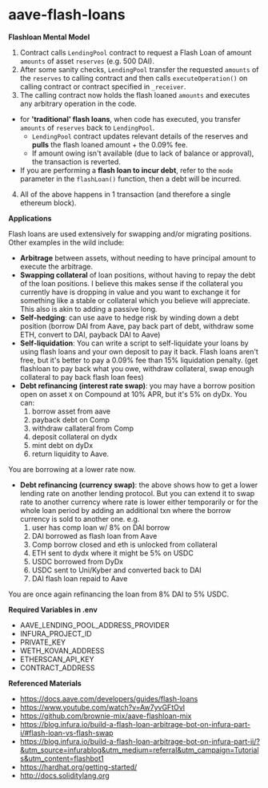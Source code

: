# aave-flash-loans

**Flashloan Mental Model**

1. Contract calls `LendingPool` contract to request a Flash Loan of amount `amounts` of asset `reserves` (e.g. 500 DAI).
2. After some sanity checks, `LendingPool` transfer the requested `amounts` of the `reserves` to calling contract and then calls `executeOperation()` on calling contract or contract specified in `_receiver`.
3. The calling contract now holds the flash loaned `amounts` and executes any arbitrary operation in the code.
- for **'traditional' flash loans**, when code has executed, you transfer `amounts` of `reserves` back to `LendingPool`.
  - `LendingPool` contract updates relevant details of the reserves and **pulls** the flash loaned amount + the 0.09% fee.
  - If amount owing isn't available (due to lack of balance or approval), the transaction is reverted.
- If you are performing a **flash loan to incur debt**, refer to the `mode` parameter in the `flashLoan()` function, then a debt will be incurred.
4. All of the above happens in 1 transaction (and therefore a single ethereum block).

**Applications**

Flash loans are used extensively for swapping and/or migrating positions. Other examples in the wild include:
- **Arbitrage** between assets, without needing to have principal amount to execute the arbitrage.
- **Swapping collateral** of loan positions, without having to repay the debt of the loan positions. I believe this makes sense if the collateral you currently have is dropping in value and you want to exchange it for something like a stable or collateral which you believe will appreciate. This also is akin to adding a passive long.
- **Self-hedging**: can use aave to hedge risk by winding down a debt position (borrow DAI from Aave, pay back part of debt, withdraw some ETH, convert to DAI, payback DAI to Aave)
- **Self-liquidation**: You can write a script to self-liquidate your loans by using flash loans and your own deposit to pay it back. Flash loans aren't free, but it's better to pay a 0.09% fee than 15% liquidation penalty. (get flashloan to pay back what you owe, withdraw collateral, swap enough collateral to pay back flash loan fees)
- **Debt refinancing (interest rate swap)**: you may have a borrow position open on asset `X` on Compound at 10% APR, but it's 5% on dyDx. You can: 
  1. borrow asset from aave
  2. payback debt on Comp
  3. withdraw callateral from Comp
  4. deposit collateral on dydx
  5. mint debt on dyDx
  6. return liquidity to Aave. 

You are borrowing at a lower rate now.
- **Debt refinancing (currency swap)**: the above shows how to get a lower lending rate on another lending protocol. But you can extend it to swap rate to another currency where rate is lower either temporarily or for the whole loan period by adding an additional txn where the borrow currency is sold to another one. 
e.g. 
  1. user has comp loan w/ 8% on DAI borrow
  2. DAI borrowed as flash loan from Aave
  3. Comp borrow closed and eth is unlocked from collateral
  4. ETH sent to dydx where it might be 5% on USDC
  5. USDC borrowed from DyDx
  6. USDC sent to Uni/Kyber and converted back to DAI
  7. DAI flash loan repaid to Aave

You are once again refinancing the loan from 8% DAI to 5% USDC.

**Required Variables in .env**
- AAVE_LENDING_POOL_ADDRESS_PROVIDER
- INFURA_PROJECT_ID
- PRIVATE_KEY
- WETH_KOVAN_ADDRESS
- ETHERSCAN_API_KEY
- CONTRACT_ADDRESS

**Referenced Materials**
- https://docs.aave.com/developers/guides/flash-loans
- https://www.youtube.com/watch?v=Aw7yvGFtOvI
- https://github.com/brownie-mix/aave-flashloan-mix
- https://blog.infura.io/build-a-flash-loan-arbitrage-bot-on-infura-part-i/#flash-loan-vs-flash-swap
- https://blog.infura.io/build-a-flash-loan-arbitrage-bot-on-infura-part-ii/?&utm_source=infurablog&utm_medium=referral&utm_campaign=Tutorials&utm_content=flashbot1
- https://hardhat.org/getting-started/
- http://docs.soliditylang.org
